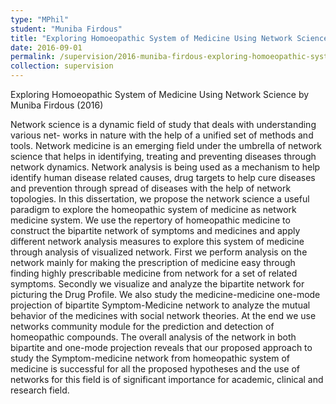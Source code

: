 ```yaml
---
type: "MPhil"
student: "Muniba Firdous"
title: "Exploring Homoeopathic System of Medicine Using Network Science"
date: 2016-09-01
permalink: /supervision/2016-muniba-firdous-exploring-homoeopathic-system-of-medicine-using-network-science
collection: supervision
---
```

Exploring Homoeopathic System of Medicine Using Network Science by Muniba Firdous (2016)

Network science is a dynamic field of study that deals with understanding various net- works in nature with the help of a unified set of methods and tools. Network medicine is an emerging field under the umbrella of network science that helps in identifying, treating and preventing diseases through network dynamics. Network analysis is being used as a mechanism to help identify human disease related causes, drug targets to help cure diseases and prevention through spread of diseases with the help of network topologies. In this dissertation, we propose the network science a useful paradigm to explore the homeopathic system of medicine as network medicine system. We use the repertory of homeopathic medicine to construct the bipartite network of symptoms and medicines and apply different network analysis measures to explore this system of medicine through analysis of visualized network. First we perform analysis on the network mainly for making the prescription of medicine easy through finding highly prescribable medicine from network for a set of related symptoms. Secondly we visualize and analyze the bipartite network for picturing the Drug Profile. We also study the medicine-medicine one-mode projection of bipartite Symptom-Medicine network to analyze the mutual behavior of the medicines with social network theories. At the end we use networks community module for the prediction and detection of homeopathic compounds. The overall analysis of the network in both bipartite and one-mode projection reveals that our proposed approach to study the Symptom-medicine network from homeopathic system of medicine is successful for all the proposed hypotheses and the use of networks for this field is of significant importance for academic, clinical and research field.
